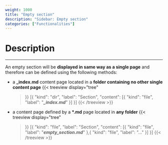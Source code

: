 ```yaml
---
weight: 1000
title: "Empty section"
description: "Sidebar: Empty section"
categories: ["Functionalities"]
---
```


# Description
---

An empty section will be **displayed in same way as a single page** and therefore can be defined using the following methods:
* a **_index.md** content page located in a **folder containing no other single content page**
    {{< treeview
        display="tree"
    >}}
        [{
            "kind": "dir",
            "label": "Section",
                "content": [{
                    "kind": "file",
                    "label": "***_index.md***"
                  }]
        }]
    {{< /treeview >}}
* a content page defined by a **\*.md** page located in **any folder**
    {{< treeview
        display="tree"
    >}}
        [{
            "kind": "file",
            "label": "Section",
                "content": [{
                    "kind": "file",
                    "label": "***empty_section.md***"
                  },{
                    "kind": "file",
                    "label": "..."
                  }]
        }]
    {{< /treeview >}}
